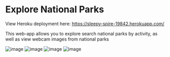 # Explore National Parks

View Heroku deployment here: https://sleepy-spire-19842.herokuapp.com/

This web-app allows you to explore search national parks by activity, as well as view webcam images from national parks

![image](https://user-images.githubusercontent.com/42917263/141433799-bb212dcb-0e51-483a-b22b-0967727aec36.png)
![image](https://user-images.githubusercontent.com/42917263/141433849-5a30cfea-c592-4b7a-9f34-481937e9043e.png)
![image](https://user-images.githubusercontent.com/42917263/141433887-fa8b9adf-297d-4d49-9648-55d9abbe0445.png)
![image](https://user-images.githubusercontent.com/42917263/141433945-e2d8abaf-a683-4dff-b549-8cf10ad9da22.png)
